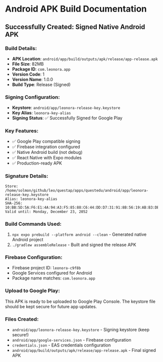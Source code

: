 # Android APK Build Documentation

## Successfully Created: Signed Native Android APK

### Build Details:
- **APK Location**: `android/app/build/outputs/apk/release/app-release.apk`
- **File Size**: 82MB
- **Package ID**: `com.leonora.app`
- **Version Code**: 1
- **Version Name**: 1.0.0
- **Build Type**: Release (Signed)

### Signing Configuration:
- **Keystore**: `android/app/leonora-release-key.keystore`
- **Key Alias**: `leonora-key-alias`
- **Signing Status**: ✅ Successfully Signed for Google Play

### Key Features:
- ✅ Google Play compatible signing
- ✅ Firebase integration configured
- ✅ Native Android build (not debug)
- ✅ React Native with Expo modules
- ✅ Production-ready APK

### Signature Details:
```
Store: /home/solmon/github/leo/questap/apps/questedu/android/app/leonora-release-key.keystore
Alias: leonora-key-alias
SHA-256: 10:BB:5D:5A:F6:E1:4A:94:A3:F5:85:88:C6:44:DD:D7:31:91:8B:56:19:AB:B3:DB:95:06:91:48:7C:AF:86:62
Valid until: Monday, December 23, 2052
```

### Build Commands Used:
1. `npx expo prebuild --platform android --clean` - Generated native Android project
2. `./gradlew assembleRelease` - Built and signed the release APK

### Firebase Configuration:
- Firebase project ID: `leonora-c9f8b`
- Google Services configured for Android
- Package name matches: `com.leonora.app`

### Upload to Google Play:
This APK is ready to be uploaded to Google Play Console. The keystore file should be kept secure for future app updates.

### Files Created:
- `android/app/leonora-release-key.keystore` - Signing keystore (keep secure!)
- `android/app/google-services.json` - Firebase configuration
- `credentials.json` - EAS credentials configuration
- `android/app/build/outputs/apk/release/app-release.apk` - Final signed APK

